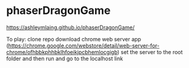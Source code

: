# phaserDragonGame
https://ashleymlaing.github.io/phaserDragonGame/

To play:
clone repo
download chrome web server app (https://chrome.google.com/webstore/detail/web-server-for-chrome/ofhbbkphhbklhfoeikjpcbhemlocgigb)
set the server to the root folder and then run and go to the localhost link
